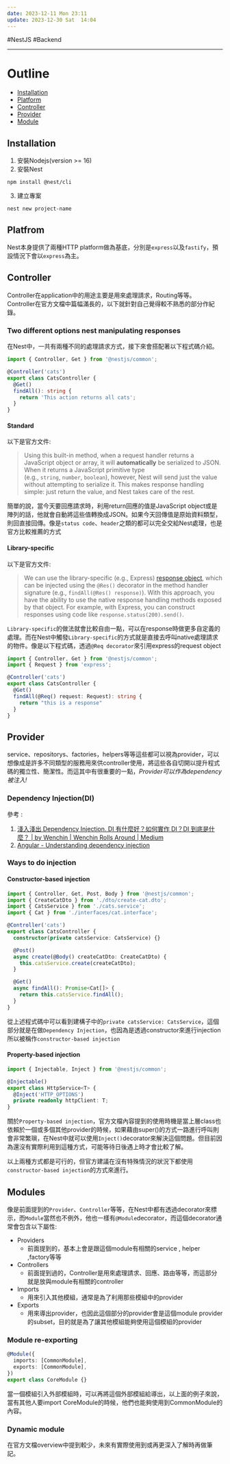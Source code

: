 ```yaml
---
date: 2023-12-11 Mon 23:11
update: 2023-12-30 Sat  14:04
---
```

#NestJS #Backend 

---
# Outline

+ [Installation](##Installation)
+ [Platform](##Platform)
+ [Controller](##Controller)
+ [Provider](##Provider)
+ [Module](##Module)
## Installation

1. 安裝Nodejs(version >= 16)
2. 安裝Nest
```shell
npm install @nest/cli
```
3. 建立專案
```shell
nest new project-name
```

## Platfrom
Nest本身提供了兩種HTTP platform做為基底，分別是`express`以及`fastify`，預設情況下會以`express`為主。

## Controller

Controller在application中的用途主要是用來處理請求，Routing等等。Controller在官方文檔中篇幅滿長的，以下就針對自己覺得較不熟悉的部分作紀錄。

### Two different options nest manipulating responses

在Nest中，一共有兩種不同的處理請求方式，接下來會搭配著以下程式碼介紹。
```typescript
import { Controller, Get } from '@nestjs/common';

@Controller('cats')
export class CatsController {
  @Get()
  findAll(): string {
    return 'This action returns all cats';
  }
}

```
#### Standard
以下是官方文件:
>Using this built-in method, when a request handler returns a JavaScript object or array, it will **automatically** be serialized to JSON. When it returns a JavaScript primitive type (e.g., `string`, `number`, `boolean`), however, Nest will send just the value without attempting to serialize it. This makes response handling simple: just return the value, and Nest takes care of the rest.

簡單的說，當今天要回應請求時，利用return回應的值是JavaScript object或是陣列的話，他就會自動將這些值轉換成JSON。如果今天回傳值是原始資料類型，則回直接回傳。像是`status code`、`header`之類的都可以完全交給Nest處理，也是官方比較推薦的方式
#### Library-specific
以下是官方文件:
>We can use the library-specific (e.g., Express) [response object](https://expressjs.com/en/api.html#res), which can be injected using the `@Res()` decorator in the method handler signature (e.g., `findAll(@Res() response)`). With this approach, you have the ability to use the native response handling methods exposed by that object. For example, with Express, you can construct responses using code like `response.status(200).send()`.

`Library-specific`的做法就會比較自由一點，可以在response時做更多自定義的處理。而在Nest中觸發`Library-specific`的方式就是直接去呼叫native處理請求的物件。像是以下程式碼，透過`@Req decorator`來引用express的request object
```ts
import { Controller, Get } from '@nestjs/common';
import { Request } from 'express';

@Controller('cats')
export class CatsController {
  @Get()
  findAll(@Req() request: Request): string {
    return "this is a response"
  }
}
```

## Provider

service、repositorys、factories，helpers等等這些都可以視為provider，可以想像成是許多不同類型的服務用來供controller使用，將這些各自切開以提升程式碼的獨立性、簡潔性。而這其中有很重要的一點，*Provider可以作為dependency被注入!*

### Dependency Injection(DI)
參考 :
1. [淺入淺出 Dependency Injection. DI 有什麼好？如何實作 DI？DI 到底是什麼？ | by Wenchin | Wenchin Rolls Around | Medium](https://medium.com/wenchin-rolls-around/%E6%B7%BA%E5%85%A5%E6%B7%BA%E5%87%BA-dependency-injection-ea672ba033ca)
2. [Angular - Understanding dependency injection](https://angular.io/guide/dependency-injection)


### Ways to do injection

#### Constructor-based injection
```typescript
import { Controller, Get, Post, Body } from '@nestjs/common';
import { CreateCatDto } from './dto/create-cat.dto';
import { CatsService } from './cats.service';
import { Cat } from './interfaces/cat.interface';

@Controller('cats')
export class CatsController {
  constructor(private catsService: CatsService) {}

  @Post()
  async create(@Body() createCatDto: CreateCatDto) {
    this.catsService.create(createCatDto);
  }

  @Get()
  async findAll(): Promise<Cat[]> {
    return this.catsService.findAll();
  }
}
```
從上述程式碼中可以看到建構子中的`private catsService: CatsService`，這個部分就是在做`Dependency Injection`，也因為是透過constructor來進行injection所以被稱作`constructor-based injection`

#### Property-based injection
```typescript
import { Injectable, Inject } from '@nestjs/common';

@Injectable()
export class HttpService<T> {
  @Inject('HTTP_OPTIONS')
  private readonly httpClient: T;
}
```

關於`Property-based injection`，官方文檔內容提到的使用時機是當上層class也依賴於一個或多個其他provider的時候，如果藉由super()的方式一路進行呼叫則會非常繁瑣，在Nest中就可以使用`Inject()`decorator來解決這個問題。但目前因為還沒有實際利用到這種方式，可能等待日後遇上時才會比較了解。

以上兩種方式都是可行的，但官方建議在沒有特殊情況的狀況下都使用`constructor-based injection`的方式來進行。

## Modules

像是前面提到的`Provider`、`Controller`等等，在Nest中都有透過decorator來標示，而`Module`當然也不例外，他也一樣有`@Module`decorator，而這個decorator通常會包含以下屬性:
+ Providers
	+ 前面提到的，基本上會是跟這個module有相關的service , helper ,factory等等
+ Controllers
	+ 前面提到過的，Controller是用來處理請求、回應、路由等等，而這部分就是放與module有相關的controller
+ Imports
	+ 用來引入其他模組，通常是為了利用那些模組中的provider
+ Exports
	+ 用來導出provider，也因此這個部分的provider會是這個module provider的subset，目的就是為了讓其他模組能夠使用這個模組的provider


### Module re-exporting
```typescript
@Module({
  imports: [CommonModule],
  exports: [CommonModule],
})
export class CoreModule {}
```

當一個模組引入外部模組時，可以再將這個外部模組給導出，以上面的例子來說，當有其他人要import CoreModule的時候，他們也能夠使用到CommonModule的內容。
### Dynamic module

在官方文檔overview中提到較少，未來有實際使用到或再更深入了解時再做筆記。


